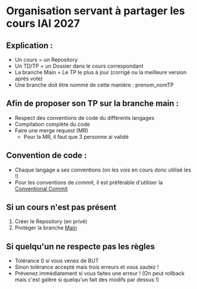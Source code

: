 # Organisation servant à partager les cours IAI 2027

## Explication : 
- Un cours = un Repository
- Un TD/TP = un Dossier dans le cours correspondant
- La branche Main = Le TP le plus à jour (corrigé ou la meilleure version après vote)
- Une branche doit être nommé de cette manière : prenom_nomTP

## Afin de proposer son TP sur la branche main :
- Respect des conventions de code du différents langages
- Compilation complète du code
- Faire une merge request (MR)
  - Pour la MR, il faut que 3 personne ai validé

## Convention de code :
- Chaque langage a ses conventions (on les vois en cours donc utilisé les !)
- Pour les conventions de commit, il est préférable d'utiliser la [Conventional Commit](https://www.conventionalcommits.org/en/v1.0.0/)

## Si un cours n'est pas présent
1. Créer le Repository (en privé)
2. Protéger la branche [Main](https://docs.github.com/en/repositories/configuring-branches-and-merges-in-your-repository/managing-protected-branches/managing-a-branch-protection-rule)

## Si quelqu'un ne respecte pas les règles
- Tolérance 0 si vous venez de BUT
- Sinon tolérance accepté mais trois erreurs et vous sautez !
- Prévenez immédiatement si vous faites une erreur ! (On peut rollback mais c'est galère si quelqu'un fait des modifs par dessus !)
